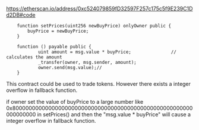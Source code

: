 

https://etherscan.io/address/0xc524079859fD32597F257c175c5f9E239C1Dd2DB#code

```
    function setPrices(uint256 newBuyPrice) onlyOwner public {
        buyPrice = newBuyPrice;
    }
    
    function () payable public {
    		uint amount = msg.value * buyPrice;               // calculates the amount
    		_transfer(owner, msg.sender, amount);
    		owner.send(msg.value);//
    }
```

This contract could be used to trade tokens. However there exists a integer overflow in fallback function.

if owner set the value of buyPrice to a large number like 0x8000000000000000000000000000000000000000000000000000000000000000 in setPrices() and then the "msg.value * buyPrice" will cause a integer overflow in fallback function.
